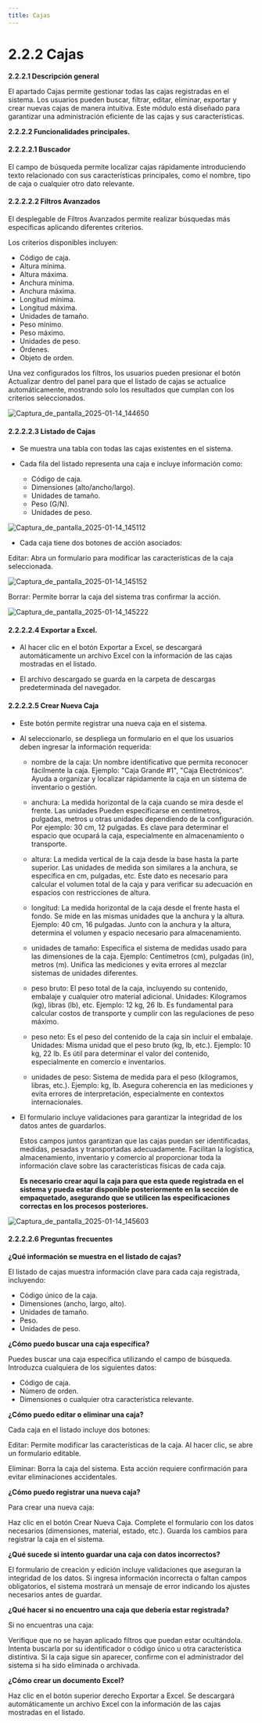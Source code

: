 ```yaml
---
title: Cajas
---
```



# 2.2.2 Cajas

**2.2.2.1 Descripción general**

El apartado Cajas permite gestionar todas las cajas registradas en el sistema. Los usuarios pueden buscar, filtrar, editar, eliminar, exportar y crear nuevas cajas de manera intuitiva. Este módulo está diseñado para garantizar una administración eficiente de las cajas y sus características.

**2.2.2.2 Funcionalidades principales.**

#### 2.2.2.2.1 Buscador

El campo de búsqueda permite localizar cajas rápidamente introduciendo texto relacionado con sus características principales, como el nombre, tipo de caja o cualquier otro dato relevante.

#### 2.2.2.2.2 Filtros Avanzados

El desplegable de Filtros Avanzados permite realizar búsquedas más específicas aplicando diferentes criterios.

Los criterios disponibles incluyen:

- Código de caja.
- Altura mínima.
- Altura máxima.
- Anchura mínima.
- Anchura máxima.
- Longitud mínima.
- Longitud máxima.
- Unidades de tamaño.
- Peso mínimo.
- Peso máximo.
- Unidades de peso.
- Órdenes.
- Objeto de orden.

Una vez configurados los filtros, los usuarios pueden presionar el botón Actualizar dentro del panel para que el listado de cajas se actualice automáticamente, mostrando solo los resultados que cumplan con los criterios seleccionados.

![Captura_de_pantalla_2025-01-14_144650](images/filterBox.png)

#### 2.2.2.2.3 Listado de Cajas

- Se muestra una tabla con todas las cajas existentes en el sistema.

- Cada fila del listado representa una caja e incluye información como:
   
    - Código de caja.
    - Dimensiones (alto/ancho/largo).
    - Unidades de tamaño.
    - Peso (G/N).
    - Unidades de peso.

![Captura_de_pantalla_2025-01-14_145112](images/listBox.png)

- Cada caja tiene dos botones de acción asociados:

Editar: Abra un formulario para modificar las características de la caja seleccionada.

![Captura_de_pantalla_2025-01-14_145152](images/editBox.png)

Borrar: Permite borrar la caja del sistema tras confirmar la acción.

![Captura_de_pantalla_2025-01-14_145222](images/alertBox.png)

#### 2.2.2.2.4 Exportar a Excel.

- Al hacer clic en el botón Exportar a Excel, se descargará automáticamente un archivo Excel con la información de las cajas mostradas en el listado.

- El archivo descargado se guarda en la carpeta de descargas predeterminada del navegador.

#### 2.2.2.2.5 Crear Nueva Caja

- Este botón permite registrar una nueva caja en el sistema.

- Al seleccionarlo, se despliega un formulario en el que los usuarios deben ingresar la información requerida:

    * nombre de la caja: Un nombre identificativo que permita reconocer fácilmente la caja. Ejemplo: "Caja Grande #1", "Caja Electrónicos". Ayuda a organizar y localizar rápidamente la caja en un sistema de inventario o gestión. 

    * anchura: La medida horizontal de la caja cuando se mira desde el frente. Las unidades Pueden especificarse en centímetros, pulgadas, metros u otras unidades dependiendo de la configuración. Por ejemplo: 30 cm, 12 pulgadas. Es clave para determinar el espacio que ocupará la caja, especialmente en almacenamiento o transporte. 

    * altura: La medida vertical de la caja desde la base hasta la parte superior. Las unidades de medida son similares a la anchura, se especifica en cm, pulgadas, etc. Este dato es necesario para calcular el volumen total de la caja y para verificar su adecuación en espacios con restricciones de altura. 

    * longitud: La medida horizontal de la caja desde el frente hasta el fondo. Se mide en las mismas unidades que la anchura y la altura. Ejemplo: 40 cm, 16 pulgadas. Junto con la anchura y la altura, determina el volumen y espacio necesario para almacenamiento. 

    * unidades de tamaño: Especifica el sistema de medidas usado para las dimensiones de la caja. Ejemplo: Centímetros (cm), pulgadas (in), metros (m). Unifica las mediciones y evita errores al mezclar sistemas de unidades diferentes. 

    * peso bruto: El peso total de la caja, incluyendo su contenido, embalaje y cualquier otro material adicional. Unidades: Kilogramos (kg), libras (lb), etc. Ejemplo: 12 kg, 26 lb. Es fundamental para calcular costos de transporte y cumplir con las regulaciones de peso máximo. 

    * peso neto: Es el peso del contenido de la caja sin incluir el embalaje. Unidades: Misma unidad que el peso bruto (kg, lb, etc.). Ejemplo: 10 kg, 22 lb. Es útil para determinar el valor del contenido, especialmente en comercio e inventarios. 

    * unidades de peso: Sistema de medida para el peso (kilogramos, libras, etc.). Ejemplo: kg, lb. Asegura coherencia en las mediciones y evita errores de interpretación, especialmente en contextos internacionales. 

- El formulario incluye validaciones para garantizar la integridad de los datos antes de guardarlos.

    Estos campos juntos garantizan que las cajas puedan ser identificadas, medidas, pesadas y transportadas adecuadamente. Facilitan la logística, almacenamiento, inventario y comercio al proporcionar toda la información clave sobre las características físicas de cada caja. 

    <b>Es necesario crear aquí la caja para que esta quede registrada en el sistema y pueda estar disponible posteriormente en la sección de empaquetado, asegurando que se utilicen las especificaciones correctas en los procesos posteriores.</b>

![Captura_de_pantalla_2025-01-14_145603](images/newBox.png)

#### 2.2.2.2.6 Preguntas frecuentes

<b>¿Qué información se muestra en el listado de cajas?</b>

El listado de cajas muestra información clave para cada caja registrada, incluyendo:

- Código único de la caja.
- Dimensiones (ancho, largo, alto).
- Unidades de tamaño.
- Peso.
- Unidades de peso.

<b>¿Cómo puedo buscar una caja específica?</b>

Puedes buscar una caja específica utilizando el campo de búsqueda. Introduzca cualquiera de los siguientes datos:

- Código de caja.
- Número de orden.
- Dimensiones o cualquier otra característica relevante.

<b>¿Cómo puedo editar o eliminar una caja?</b>

Cada caja en el listado incluye dos botones:

Editar: Permite modificar las características de la caja. Al hacer clic, se abre un formulario editable.

Eliminar: Borra la caja del sistema. Esta acción requiere confirmación para evitar eliminaciones accidentales.

<b>¿Cómo puedo registrar una nueva caja?</b>

Para crear una nueva caja:

Haz clic en el botón Crear Nueva Caja.
Complete el formulario con los datos necesarios (dimensiones, material, estado, etc.).
Guarda los cambios para registrar la caja en el sistema.

<b>¿Qué sucede si intento guardar una caja con datos incorrectos?</b>

El formulario de creación y edición incluye validaciones que aseguran la integridad de los datos. Si ingresa información incorrecta o faltan campos obligatorios, el sistema mostrará un mensaje de error indicando los ajustes necesarios antes de guardar.

<b>¿Qué hacer si no encuentro una caja que debería estar registrada?</b>

Si no encuentras una caja: 

Verifique que no se hayan aplicado filtros que puedan estar ocultándola. 
Intenta buscarla por su identificador o código único u otra característica distintiva. 
Si la caja sigue sin aparecer, confirme con el administrador del sistema si ha sido eliminada o archivada.

<b>¿Cómo crear un documento Excel?</b>

Haz clic en el botón superior derecho Exportar a Excel. Se descargará automáticamente un archivo Excel con la información de las cajas mostradas en el listado.
